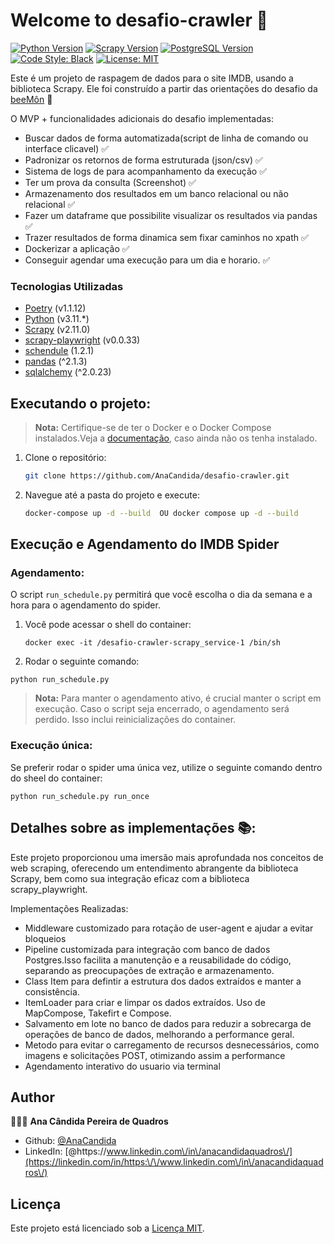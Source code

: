 # Welcome to desafio-crawler 👋
[![Python Version](https://img.shields.io/badge/python-3.11-blue)](#)
[![Scrapy Version](https://img.shields.io/badge/Scrapy-2.11.0-blue)](#)
[![PostgreSQL Version](https://img.shields.io/badge/PostgreSQL-13-blue)](https://www.postgresql.org/)
[![Code Style: Black](https://img.shields.io/badge/code%20style-black-000000.svg)](https://github.com/psf/black)
[![License: MIT](https://img.shields.io/badge/License-MIT-yellow.svg)](#)

Este é um projeto de raspagem de dados para o site IMDB, usando a biblioteca Scrapy.
Ele foi construído a partir das orientações do desafio da  [beeMôn](https://github.com/beemontech/desafio-crawler#beem%C3%B4n) 🐝

O MVP + funcionalidades adicionais do desafio implementadas:

- Buscar dados de forma automatizada(script de linha de comando ou interface clicavel) ✅
- Padronizar os retornos de forma estruturada (json/csv) ✅
- Sistema de logs de para acompanhamento da execução ✅
- Ter um prova da consulta (Screenshot)  ✅
- Armazenamento dos resultados em um banco relacional ou não relacional ✅
- Fazer um dataframe que possibilite visualizar os resultados via pandas ✅
- Trazer resultados de forma dinamica sem fixar caminhos no xpath  ✅
- Dockerizar a aplicação ✅
- Conseguir agendar uma execução para um dia e horario. ✅

### Tecnologias Utilizadas

- [Poetry](https://python-poetry.org/) (v1.1.12)
- [Python](https://www.python.org/) (v3.11.*)
- [Scrapy](https://scrapy.org/) (v2.11.0)
- [scrapy-playwright](https://github.com/scrapy-plugins/scrapy-playwright) (v0.0.33)
- [schendule](https://schedule.readthedocs.io/en/stable/#) (1.2.1)
- [pandas](https://pandas.pydata.org/) (^2.1.3)
- [sqlalchemy](https://www.sqlalchemy.org/) (^2.0.23)

## Executando o projeto:
  >  **Nota:**  Certifique-se de ter o Docker e o Docker Compose instalados.Veja a [documentação](https://docs.docker.com/get-docker/), caso ainda não os tenha instalado.

1. Clone o repositório:

    ```bash
    git clone https://github.com/AnaCandida/desafio-crawler.git
    ```

2. Navegue até a pasta do projeto e execute:

    ```bash
    docker-compose up -d --build  OU docker compose up -d --build
    ```


## Execução e Agendamento do IMDB Spider

### Agendamento:
O script `run_schedule.py` permitirá que você escolha o dia da semana e a hora para o agendamento do spider.

1. Você pode acessar o shell do container:
    ```
    docker exec -it /desafio-crawler-scrapy_service-1 /bin/sh
    ```

2. Rodar o seguinte comando:

  ```
  python run_schedule.py
  ```

>  **Nota:** Para manter o agendamento ativo, é crucial manter o script em execução. Caso o script seja encerrado, o agendamento será perdido.
>Isso inclui reinicializações do container.


###  Execução única:

Se preferir rodar o spider uma única vez, utilize o seguinte comando dentro do sheel do container:

  ```
  python run_schedule.py run_once

  ```



## Detalhes sobre as implementações 📚:

Este projeto proporcionou uma imersão mais aprofundada nos conceitos de web scraping, oferecendo um entendimento abrangente da biblioteca Scrapy, bem como sua integração eficaz com a biblioteca scrapy_playwright.

Implementações Realizadas:

- Middleware customizado para rotação de user-agent e ajudar a evitar bloqueios
- Pipeline customizada para integração com banco de dados Postgres.Isso facilita a manutenção e a reusabilidade do código, separando as preocupações de extração e armazenamento.
- Class Item para defintir a estrutura dos dados extraídos e manter a consistência.
- ItemLoader para criar e limpar os dados extraídos. Uso de MapCompose, Takefirt e  Compose.
- Salvamento em lote no banco de dados para reduzir a sobrecarga de operações de banco de dados, melhorando a performance geral.
- Metodo para evitar o carregamento de recursos desnecessários, como imagens e solicitações POST, otimizando assim a performance
- Agendamento interativo do usuario via terminal




## Author

👩🏻‍💻 **Ana Cândida Pereira de Quadros**

* Github: [@AnaCandida](https://github.com/AnaCandida)
* LinkedIn: [@https:\/\/www.linkedin.com\/in\/anacandidaquadros\/](https://linkedin.com/in/https:\/\/www.linkedin.com\/in\/anacandidaquadros\/)

## Licença

Este projeto está licenciado sob a [Licença MIT](LICENSE).